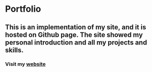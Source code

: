 # Portfolio

## This is an implementation of my site, and it is hosted on Github page. The site showed my personal introduction and all my projects and skills.

### Visit my [website](https://ihsuanhu.github.io/)
